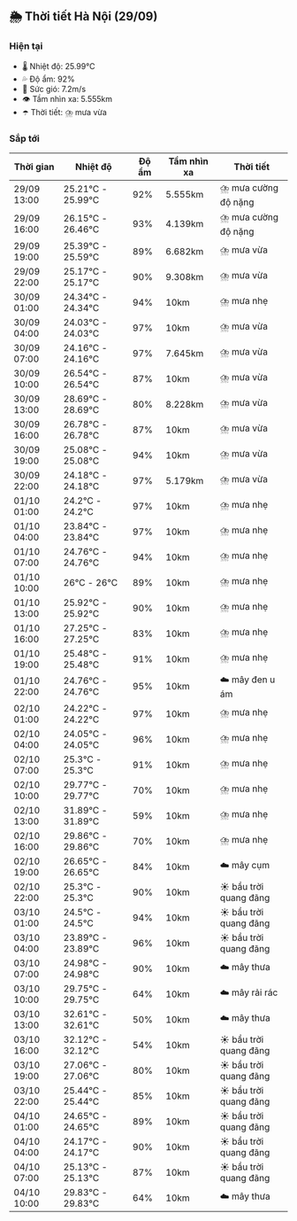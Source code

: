 ## 🌦️ Thời tiết Hà Nội (29/09)

### Hiện tại

- 🌡️ Nhiệt độ: 25.99℃
- 💦 Độ ẩm: 92%
- 💨 Sức gió: 7.2m/s
- 👁️ Tầm nhìn xa: 5.555km
- ☂️ Thời tiết: ⛈️ mưa vừa

### Sắp tới

| Thời gian | Nhiệt độ | Độ ẩm | Tầm nhìn xa | Thời tiết |
| --- | --- | --- | --- | --- |
| 29/09 13:00 | 25.21℃ - 25.99℃ | 92% | 5.555km | ⛈️ mưa cường độ nặng |
| 29/09 16:00 | 26.15℃ - 26.46℃ | 93% | 4.139km | ⛈️ mưa cường độ nặng |
| 29/09 19:00 | 25.39℃ - 25.59℃ | 89% | 6.682km | ⛈️ mưa vừa |
| 29/09 22:00 | 25.17℃ - 25.17℃ | 90% | 9.308km | ⛈️ mưa vừa |
| 30/09 01:00 | 24.34℃ - 24.34℃ | 94% | 10km | ⛈️ mưa nhẹ |
| 30/09 04:00 | 24.03℃ - 24.03℃ | 97% | 10km | ⛈️ mưa vừa |
| 30/09 07:00 | 24.16℃ - 24.16℃ | 97% | 7.645km | ⛈️ mưa vừa |
| 30/09 10:00 | 26.54℃ - 26.54℃ | 87% | 10km | ⛈️ mưa vừa |
| 30/09 13:00 | 28.69℃ - 28.69℃ | 80% | 8.228km | ⛈️ mưa vừa |
| 30/09 16:00 | 26.78℃ - 26.78℃ | 87% | 10km | ⛈️ mưa vừa |
| 30/09 19:00 | 25.08℃ - 25.08℃ | 94% | 10km | ⛈️ mưa vừa |
| 30/09 22:00 | 24.18℃ - 24.18℃ | 97% | 5.179km | ⛈️ mưa vừa |
| 01/10 01:00 | 24.2℃ - 24.2℃ | 97% | 10km | ⛈️ mưa nhẹ |
| 01/10 04:00 | 23.84℃ - 23.84℃ | 97% | 10km | ⛈️ mưa nhẹ |
| 01/10 07:00 | 24.76℃ - 24.76℃ | 94% | 10km | ⛈️ mưa nhẹ |
| 01/10 10:00 | 26℃ - 26℃ | 89% | 10km | ⛈️ mưa nhẹ |
| 01/10 13:00 | 25.92℃ - 25.92℃ | 90% | 10km | ⛈️ mưa nhẹ |
| 01/10 16:00 | 27.25℃ - 27.25℃ | 83% | 10km | ⛈️ mưa nhẹ |
| 01/10 19:00 | 25.48℃ - 25.48℃ | 91% | 10km | ⛈️ mưa nhẹ |
| 01/10 22:00 | 24.76℃ - 24.76℃ | 95% | 10km | ☁️ mây đen u ám |
| 02/10 01:00 | 24.22℃ - 24.22℃ | 97% | 10km | ⛈️ mưa nhẹ |
| 02/10 04:00 | 24.05℃ - 24.05℃ | 96% | 10km | ⛈️ mưa nhẹ |
| 02/10 07:00 | 25.3℃ - 25.3℃ | 91% | 10km | ⛈️ mưa nhẹ |
| 02/10 10:00 | 29.77℃ - 29.77℃ | 70% | 10km | ⛈️ mưa nhẹ |
| 02/10 13:00 | 31.89℃ - 31.89℃ | 59% | 10km | ⛈️ mưa nhẹ |
| 02/10 16:00 | 29.86℃ - 29.86℃ | 70% | 10km | ⛈️ mưa nhẹ |
| 02/10 19:00 | 26.65℃ - 26.65℃ | 84% | 10km | ☁️ mây cụm |
| 02/10 22:00 | 25.3℃ - 25.3℃ | 90% | 10km | ☀️ bầu trời quang đãng |
| 03/10 01:00 | 24.5℃ - 24.5℃ | 94% | 10km | ☀️ bầu trời quang đãng |
| 03/10 04:00 | 23.89℃ - 23.89℃ | 96% | 10km | ☀️ bầu trời quang đãng |
| 03/10 07:00 | 24.98℃ - 24.98℃ | 90% | 10km | ☁️ mây thưa |
| 03/10 10:00 | 29.75℃ - 29.75℃ | 64% | 10km | ☁️ mây rải rác |
| 03/10 13:00 | 32.61℃ - 32.61℃ | 50% | 10km | ☁️ mây thưa |
| 03/10 16:00 | 32.12℃ - 32.12℃ | 54% | 10km | ☀️ bầu trời quang đãng |
| 03/10 19:00 | 27.06℃ - 27.06℃ | 80% | 10km | ☀️ bầu trời quang đãng |
| 03/10 22:00 | 25.44℃ - 25.44℃ | 85% | 10km | ☀️ bầu trời quang đãng |
| 04/10 01:00 | 24.65℃ - 24.65℃ | 89% | 10km | ☀️ bầu trời quang đãng |
| 04/10 04:00 | 24.17℃ - 24.17℃ | 90% | 10km | ☀️ bầu trời quang đãng |
| 04/10 07:00 | 25.13℃ - 25.13℃ | 87% | 10km | ☀️ bầu trời quang đãng |
| 04/10 10:00 | 29.83℃ - 29.83℃ | 64% | 10km | ☁️ mây thưa |
